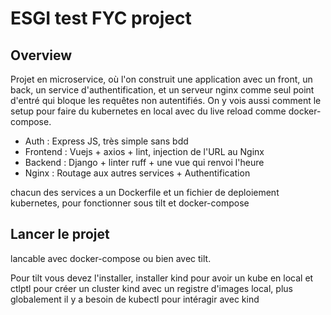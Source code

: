 # ESGI test FYC project

## Overview

Projet en microservice, où l'on construit une application avec un front, un back, un service d'authentification, et un serveur nginx comme seul point d'entré qui bloque les requêtes non autentifiés. On y vois aussi comment le setup pour faire du kubernetes en local avec du live reload comme docker-compose.

* Auth : Express JS, très simple sans bdd
* Frontend : Vuejs + axios + lint, injection de l'URL au Nginx
* Backend : Django + linter ruff + une vue qui renvoi l'heure
* Nginx : Routage aux autres services + Authentification

chacun des services a un Dockerfile et un fichier de deploiement kubernetes, pour fonctionner sous tilt et docker-compose 

## Lancer le projet

lancable avec docker-compose ou bien avec tilt.

Pour tilt vous devez l'installer, installer kind pour avoir un kube en local et ctlptl pour créer un cluster kind avec un registre d'images local, plus globalement il y a besoin de kubectl pour intéragir avec kind


